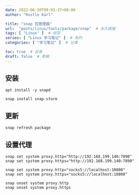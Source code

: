 ```yaml
---
date: 2022-06-30T09:03:37+08:00
author: "Rustle Karl"

title: "snap 包管理器"
url:  "posts/linux/tools/package/snap"  # 永久链接
tags: [ "Linux" ]  # 标签
series: [ "Linux 学习笔记" ]  # 系列
categories: [ "学习笔记" ]  # 分类

toc: true  # 目录
draft: false  # 草稿
---
```


## 安装

```shell
apt install -y snapd
```

```shell
snap install snap-store
```

## 更新

```shell
snap refresh package
```

## 设置代理

```shell
snap set system proxy.http="http://192.168.199.140:7890"
snap set system proxy.https="http://192.168.199.140:7890"
```

```shell
snap set system proxy.http="socks5://localhost:10808"
snap set system proxy.https="socks5://localhost:10808"
```

```shell
snap unset system proxy.http
snap unset system proxy.https
```
